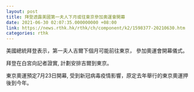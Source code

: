 ```yaml
---
layout: post
title: 拜登透露美國第一夫人下月或往東京參加奧運會開幕
date: 2021-06-30 02:07:35.000000000 +08:00
link: https://news.rthk.hk/rthk/ch/component/k2/1598377-20210630.htm
categories: rthk
---
```


美國總統拜登表示，第一夫人吉爾下個月可能前往東京， 參加奧運會開幕儀式。

拜登在白宮向記者證實, 計劃安排吉爾到東京。

東京奧運預定7月23日開幕, 受到新冠病毒疫情影響，原定去年舉行的東京奧運押後到今年。
